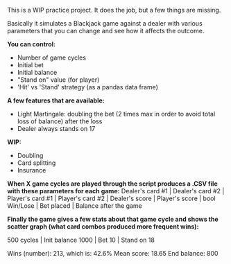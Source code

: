 This is a WIP practice project. It does the job, but a few things are missing.

Basically it simulates a Blackjack game against a dealer with various parameters that you can change and see how it affects the outcome.

**You can control:**
- Number of game cycles
- Initial bet
- Initial balance
- "Stand on" value (for player)
- 'Hit' vs 'Stand' strategy (as a pandas data frame)

**A few features that are available:**
- Light Martingale: doubling the bet (2 times max in order to avoid total loss of balance) after the loss
- Dealer always stands on 17

**WIP:**
- Doubling
- Card splitting
- Insurance

**When X game cycles are played through the script produces a .CSV file with these parameters for each game:**
Dealer's card #1 | Dealer's card #2 | Player's card #1 | Player's card #2 | Dealer's score | Player's score | bool Win/Lose | Bet placed | Balance after the game

**Finally the game gives a few stats about that game cycle and shows the scatter graph (what card combos produced more frequent wins):**

500 cycles | Init balance 1000 | Bet 10 | Stand on 18

Wins (number): 213, which is: 42.6%
Mean score: 18.65
End balance: 800

